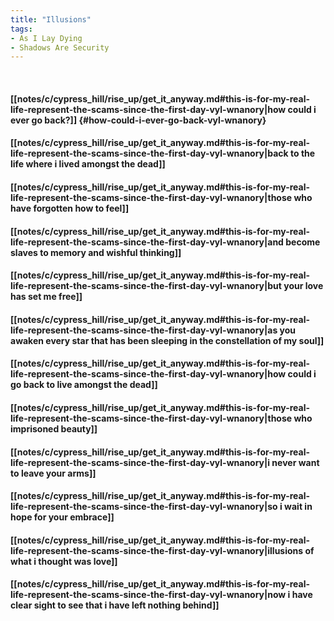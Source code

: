 ```yaml
---
title: "Illusions"
tags:
- As I Lay Dying
- Shadows Are Security
---
```

&nbsp;
#### [[notes/c/cypress_hill/rise_up/get_it_anyway.md#this-is-for-my-real-life-represent-the-scams-since-the-first-day-vyl-wnanory|how could i ever go back?]] {#how-could-i-ever-go-back-vyl-wnanory}
#### [[notes/c/cypress_hill/rise_up/get_it_anyway.md#this-is-for-my-real-life-represent-the-scams-since-the-first-day-vyl-wnanory|back to the life where i lived amongst the dead]]
#### [[notes/c/cypress_hill/rise_up/get_it_anyway.md#this-is-for-my-real-life-represent-the-scams-since-the-first-day-vyl-wnanory|those who have forgotten how to feel]]
#### [[notes/c/cypress_hill/rise_up/get_it_anyway.md#this-is-for-my-real-life-represent-the-scams-since-the-first-day-vyl-wnanory|and become slaves to memory and wishful thinking]]
#### [[notes/c/cypress_hill/rise_up/get_it_anyway.md#this-is-for-my-real-life-represent-the-scams-since-the-first-day-vyl-wnanory|but your love has set me free]]
#### [[notes/c/cypress_hill/rise_up/get_it_anyway.md#this-is-for-my-real-life-represent-the-scams-since-the-first-day-vyl-wnanory|as you awaken every star that has been sleeping in the constellation of my soul]]
#### [[notes/c/cypress_hill/rise_up/get_it_anyway.md#this-is-for-my-real-life-represent-the-scams-since-the-first-day-vyl-wnanory|how could i go back to live amongst the dead]]
#### [[notes/c/cypress_hill/rise_up/get_it_anyway.md#this-is-for-my-real-life-represent-the-scams-since-the-first-day-vyl-wnanory|those who imprisoned beauty]]
#### [[notes/c/cypress_hill/rise_up/get_it_anyway.md#this-is-for-my-real-life-represent-the-scams-since-the-first-day-vyl-wnanory|i never want to leave your arms]]
#### [[notes/c/cypress_hill/rise_up/get_it_anyway.md#this-is-for-my-real-life-represent-the-scams-since-the-first-day-vyl-wnanory|so i wait in hope for your embrace]]
#### [[notes/c/cypress_hill/rise_up/get_it_anyway.md#this-is-for-my-real-life-represent-the-scams-since-the-first-day-vyl-wnanory|illusions of what i thought was love]]
#### [[notes/c/cypress_hill/rise_up/get_it_anyway.md#this-is-for-my-real-life-represent-the-scams-since-the-first-day-vyl-wnanory|now i have clear sight to see that i have left nothing behind]]
